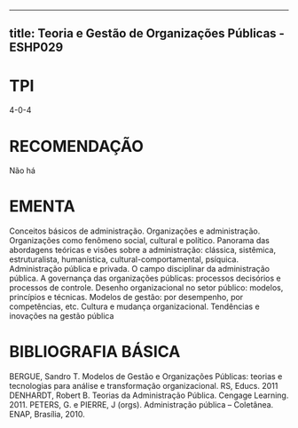 
---
title: Teoria e Gestão de Organizações Públicas - ESHP029 
---

# TPI

4-0-4

# RECOMENDAÇÃO

Não há

# EMENTA

Conceitos básicos de administração. Organizações e administração. Organizações como fenômeno social, cultural e político. Panorama das abordagens teóricas e visões sobre a administração: clássica, sistêmica, estruturalista, humanística, cultural-comportamental, psíquica. Administração pública e privada. O campo disciplinar da administração pública. A governança das organizações públicas: processos decisórios e processos de controle. Desenho organizacional no setor público: modelos, princípios e técnicas. Modelos de gestão: por desempenho, por competências, etc. Cultura e mudança organizacional. Tendências e inovações na gestão pública

# BIBLIOGRAFIA BÁSICA

BERGUE, Sandro T. Modelos de Gestão e Organizações Públicas: teorias e tecnologias para análise e transformação organizacional. RS, Educs. 2011
DENHARDT, Robert B. Teorias da Administração Pública. Cengage Learning. 2011.
PETERS, G. e PIERRE, J (orgs). Administração pública – Coletânea. ENAP, Brasília, 2010.
        
